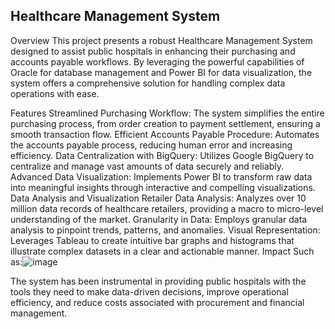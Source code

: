 ## Healthcare Management System
Overview
This project presents a robust Healthcare Management System designed to assist public hospitals in enhancing their purchasing and accounts payable workflows. By leveraging the powerful capabilities of Oracle for database management and Power BI for data visualization, the system offers a comprehensive solution for handling complex data operations with ease.

Features
Streamlined Purchasing Workflow: The system simplifies the entire purchasing process, from order creation to payment settlement, ensuring a smooth transaction flow.
Efficient Accounts Payable Procedure: Automates the accounts payable process, reducing human error and increasing efficiency.
Data Centralization with BigQuery: Utilizes Google BigQuery to centralize and manage vast amounts of data securely and reliably.
Advanced Data Visualization: Implements Power BI to transform raw data into meaningful insights through interactive and compelling visualizations.
Data Analysis and Visualization
Retailer Data Analysis: Analyzes over 10 million data records of healthcare retailers, providing a macro to micro-level understanding of the market.
Granularity in Data: Employs granular data analysis to pinpoint trends, patterns, and anomalies.
Visual Representation: Leverages Tableau to create intuitive bar graphs and histograms that illustrate complex datasets in a clear and actionable manner.
Impact Such as:![image](https://github.com/Shre100696/HealthCare-Management-System/assets/114705374/a604bc3b-b1e9-413c-9ab4-0e283a3d7d52)

The system has been instrumental in providing public hospitals with the tools they need to make data-driven decisions, improve operational efficiency, and reduce costs associated with procurement and financial management.
